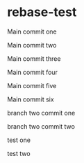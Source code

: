 # rebase-test
Main commit one

Main commit two

Main commit three

Main commit four

Main commit five

Main commit six

branch two commit one

branch two commit two

test one

test two